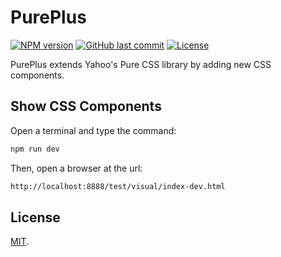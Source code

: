 # PurePlus

[![NPM version][npm-image]][npm-url]
[![GitHub last commit][commit-image]][commit-url]
[![License][license-image]](LICENSE.md)

PurePlus extends Yahoo's Pure CSS library by adding new CSS components.


## Show CSS Components

Open a terminal and type the command:

```bash
npm run dev
```

Then, open a browser at the url:

```bash
http://localhost:8888/test/visual/index-dev.html
```


## License

[MIT](LICENSE.md).

<!--- URls -->

[npm-image]: https://img.shields.io/npm/v/@mobilabs/pureplus.svg?logo=npm&logoColor=fff&label=NPM+package
[release-image]: https://img.shields.io/github/release/jclo/pureplus.svg?include_prereleases
[commit-image]: https://img.shields.io/github/last-commit/jclo/pureplus.svg?logo=github
[license-image]: https://img.shields.io/npm/l/@mobilabs/pureplus.svg

[npm-url]: https://www.npmjs.com/package/@mobilabs/pureplus
[release-url]: https://github.com/jclo/pureplus/tags
[commit-url]: https://github.com/jclo/pureplus/commits/main
[license-url]: http://opensource.org/licenses/MIT
